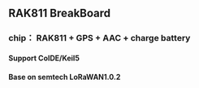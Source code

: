## RAK811 BreakBoard
### chip： RAK811 + GPS + AAC + charge battery
#### Support CoIDE/Keil5 
#### Base on semtech LoRaWAN1.0.2
